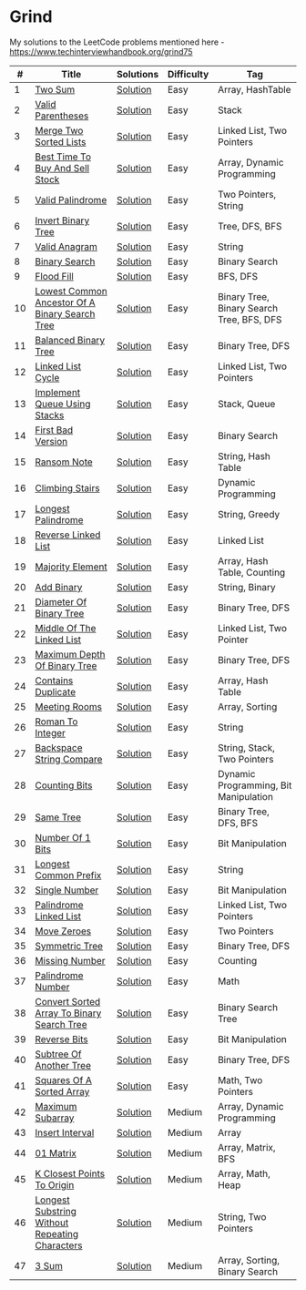 # Grind

My solutions to the LeetCode problems mentioned here - https://www.techinterviewhandbook.org/grind75

| #   | Title                                                                                                                           | Solutions                                                                                                                                                | Difficulty | Tag                                       |
|-----|---------------------------------------------------------------------------------------------------------------------------------|----------------------------------------------------------------------------------------------------------------------------------------------------------|------------|-------------------------------------------|
| 1   | [Two Sum](https://leetcode.com/problems/two-sum/)                                                                               | [Solution](https://github.com/ani03sha/Grind/blob/main/src/main/java/org/redquark/grind/problems/easy/TwoSum.java)                                       | Easy       | Array, HashTable                          |
| 2   | [Valid Parentheses](https://leetcode.com/problems/valid-parentheses/)                                                           | [Solution](https://github.com/ani03sha/Grind/blob/main/src/main/java/org/redquark/grind/problems/easy/ValidParentheses.java)                             | Easy       | Stack                                     |
| 3   | [Merge Two Sorted Lists](https://leetcode.com/problems/merge-two-sorted-lists/)                                                 | [Solution](https://github.com/ani03sha/Grind/blob/main/src/main/java/org/redquark/grind/problems/easy/MergeTwoSortedLists.java)                          | Easy       | Linked List, Two Pointers                 |
| 4   | [Best Time To Buy And Sell Stock](https://leetcode.com/problems/best-time-to-buy-and-sell-stock/)                               | [Solution](https://github.com/ani03sha/Grind/blob/main/src/main/java/org/redquark/grind/problems/easy/BestTimeToBuyAndSellStocks.java)                   | Easy       | Array, Dynamic Programming                |
| 5   | [Valid Palindrome](https://leetcode.com/problems/valid-palindrome/)                                                             | [Solution](https://github.com/ani03sha/Grind/blob/main/src/main/java/org/redquark/grind/problems/easy/ValidPalindrome.java)                              | Easy       | Two Pointers, String                      |
| 6   | [Invert Binary Tree](https://leetcode.com/problems/invert-binary-tree/)                                                         | [Solution](https://github.com/ani03sha/Grind/blob/main/src/main/java/org/redquark/grind/problems/easy/InvertBinaryTree.java)                             | Easy       | Tree, DFS, BFS                            |
| 7   | [Valid Anagram](https://leetcode.com/problems/valid-anagram/)                                                                   | [Solution](https://github.com/ani03sha/Grind/blob/main/src/main/java/org/redquark/grind/problems/easy/ValidAnagram.java)                                 | Easy       | String                                    |
| 8   | [Binary Search](https://leetcode.com/problems/binary-search/)                                                                   | [Solution](https://github.com/ani03sha/Grind/blob/main/src/main/java/org/redquark/grind/problems/easy/BinarySearch.java)                                 | Easy       | Binary Search                             |
| 9   | [Flood Fill](https://leetcode.com/problems/flood-fill/)                                                                         | [Solution](https://github.com/ani03sha/Grind/blob/main/src/main/java/org/redquark/grind/problems/easy/FloodFill.java)                                    | Easy       | BFS, DFS                                  |
| 10  | [Lowest Common Ancestor Of A Binary Search Tree](https://leetcode.com/problems/lowest-common-ancestor-of-a-binary-search-tree/) | [Solution](https://github.com/ani03sha/Grind/blob/main/src/main/java/org/redquark/grind/problems/easy/LowestCommonAncestorOfABinarySearchTree.java)      | Easy       | Binary Tree, Binary Search Tree, BFS, DFS |
| 11  | [Balanced Binary Tree](https://leetcode.com/problems/balanced-binary-tree/)                                                     | [Solution](https://github.com/ani03sha/Grind/blob/main/src/main/java/org/redquark/grind/problems/easy/BalancedBinaryTree.java)                           | Easy       | Binary Tree, DFS                          |
| 12  | [Linked List Cycle](https://leetcode.com/problems/linked-list-cycle/)                                                           | [Solution](https://github.com/ani03sha/Grind/blob/main/src/main/java/org/redquark/grind/problems/easy/LinkedListCycle.java)                              | Easy       | Linked List, Two Pointers                 |
| 13  | [Implement Queue Using Stacks](https://leetcode.com/problems/implement-queue-using-stacks/)                                     | [Solution](https://github.com/ani03sha/Grind/blob/main/src/main/java/org/redquark/grind/problems/easy/ImplementQueueUsingStacks.java)                    | Easy       | Stack, Queue                              |
| 14  | [First Bad Version](https://leetcode.com/problems/first-bad-version/)                                                           | [Solution](https://github.com/ani03sha/Grind/blob/main/src/main/java/org/redquark/grind/problems/easy/FirstBadVersion.java)                              | Easy       | Binary Search                             |
| 15  | [Ransom Note](https://leetcode.com/problems/ransom-note/)                                                                       | [Solution](https://github.com/ani03sha/Grind/blob/main/src/main/java/org/redquark/grind/problems/easy/RansomNote.java)                                   | Easy       | String, Hash Table                        |
| 16  | [Climbing Stairs](https://leetcode.com/problems/climbing-stairs/)                                                               | [Solution](https://github.com/ani03sha/Grind/blob/main/src/main/java/org/redquark/grind/problems/easy/ClimbingStairs.java)                               | Easy       | Dynamic Programming                       |
| 17  | [Longest Palindrome](https://leetcode.com/problems/longest-palindrome/)                                                         | [Solution](https://github.com/ani03sha/Grind/blob/main/src/main/java/org/redquark/grind/problems/easy/LongestPalindrome.java)                            | Easy       | String, Greedy                            |
| 18  | [Reverse Linked List](https://leetcode.com/problems/reverse-linked-list/)                                                       | [Solution](https://github.com/ani03sha/Grind/blob/main/src/main/java/org/redquark/grind/problems/easy/ReverseLinkedList.java)                            | Easy       | Linked List                               |
| 19  | [Majority Element](https://leetcode.com/problems/majority-element/)                                                             | [Solution](https://github.com/ani03sha/Grind/blob/main/src/main/java/org/redquark/grind/problems/easy/MajorityElement.java)                              | Easy       | Array, Hash Table, Counting               |
| 20  | [Add Binary](https://leetcode.com/problems/add-binary/)                                                                         | [Solution](https://github.com/ani03sha/Grind/blob/main/src/main/java/org/redquark/grind/problems/easy/AddBinary.java)                                    | Easy       | String, Binary                            |
| 21  | [Diameter Of Binary Tree](https://leetcode.com/problems/diameter-of-binary-tree/)                                               | [Solution](https://github.com/ani03sha/Grind/blob/main/src/main/java/org/redquark/grind/problems/easy/DiameterOfBinaaryTree.java)                        | Easy       | Binary Tree, DFS                          |
| 22  | [Middle Of The Linked List](https://leetcode.com/problems/middle-of-the-linked-list/)                                           | [Solution](https://github.com/ani03sha/Grind/blob/main/src/main/java/org/redquark/grind/problems/easy/MiddleOfTheLinkedList.java)                        | Easy       | Linked List, Two Pointer                  |
| 23  | [Maximum Depth Of Binary Tree](https://leetcode.com/problems/maximum-depth-of-binary-tree/)                                     | [Solution](https://github.com/ani03sha/Grind/blob/main/src/main/java/org/redquark/grind/problems/easy/MaximumDepthOfBinaryTree.java)                     | Easy       | Binary Tree, DFS                          |
| 24  | [Contains Duplicate](https://leetcode.com/problems/contains-duplicate)                                                          | [Solution](https://github.com/ani03sha/Grind/blob/main/src/main/java/org/redquark/grind/problems/easy/ContainsDuplicate.java)                            | Easy       | Array, Hash Table                         |
| 25  | [Meeting Rooms](https://leetcode.com/problems/meeting-rooms)                                                                    | [Solution](https://github.com/ani03sha/Grind/blob/main/src/main/java/org/redquark/grind/problems/easy/MeetingRooms.java)                                 | Easy       | Array, Sorting                            |
| 26  | [Roman To Integer](https://leetcode.com/problems/roman-to-integer/)                                                             | [Solution](https://github.com/ani03sha/Grind/blob/main/src/main/java/org/redquark/grind/problems/easy/RomanToInteger.java)                               | Easy       | String                                    |
| 27  | [Backspace String Compare](https://leetcode.com/problems/backspace-string-compare)                                              | [Solution](https://github.com/ani03sha/Grind/blob/main/src/main/java/org/redquark/grind/problems/easy/BackspaceStringCompare.java)                       | Easy       | String, Stack, Two Pointers               |
| 28  | [Counting Bits](https://leetcode.com/problems/counting-bits/)                                                                   | [Solution](https://github.com/ani03sha/Grind/blob/main/src/main/java/org/redquark/grind/problems/easy/CountingBits.java)                                 | Easy       | Dynamic Programming, Bit Manipulation     |
| 29  | [Same Tree](https://leetcode.com/problems/same-tree)                                                                            | [Solution](https://github.com/ani03sha/Grind/blob/main/src/main/java/org/redquark/grind/problems/easy/SameTree.java)                                     | Easy       | Binary Tree, DFS, BFS                     |
| 30  | [Number Of 1 Bits](https://leetcode.com/problems/number-of-1-bits/)                                                             | [Solution](https://github.com/ani03sha/Grind/blob/main/src/main/java/org/redquark/grind/problems/easy/NumberOf1Bits.java)                                | Easy       | Bit Manipulation                          |
| 31  | [Longest Common Prefix](https://leetcode.com/problems/longest-common-prefix/)                                                   | [Solution](https://github.com/ani03sha/Grind/blob/main/src/main/java/org/redquark/grind/problems/easy/LongestCommonPrefix.java)                          | Easy       | String                                    |
| 32  | [Single Number](https://leetcode.com/problems/single-number/)                                                                   | [Solution](https://github.com/ani03sha/Grind/blob/main/src/main/java/org/redquark/grind/problems/easy/SingleNumber.java)                                 | Easy       | Bit Manipulation                          |
| 33  | [Palindrome Linked List](https://leetcode.com/problems/palindrome-linked-list/)                                                 | [Solution](https://github.com/ani03sha/Grind/blob/main/src/main/java/org/redquark/grind/problems/easy/PalindromeLinkedList.java)                         | Easy       | Linked List, Two Pointers                 |
| 34  | [Move Zeroes](https://leetcode.com/problems/move-zeroes/)                                                                       | [Solution](https://github.com/ani03sha/Grind/blob/main/src/main/java/org/redquark/grind/problems/easy/MoveZeroes.java)                                   | Easy       | Two Pointers                              |
| 35  | [Symmetric Tree](https://leetcode.com/problems/symmetric-tree/)                                                                 | [Solution](https://github.com/ani03sha/Grind/blob/main/src/main/java/org/redquark/grind/problems/easy/SymmetricTree.java)                                | Easy       | Binary Tree, DFS                          |
| 36  | [Missing Number](https://leetcode.com/problems/missing-number/)                                                                 | [Solution](https://github.com/ani03sha/Grind/blob/main/src/main/java/org/redquark/grind/problems/easy/MissingNumber.java)                                | Easy       | Counting                                  |
| 37  | [Palindrome Number](https://leetcode.com/problems/palindrome-number/)                                                           | [Solution](https://github.com/ani03sha/Grind/blob/main/src/main/java/org/redquark/grind/problems/easy/PalindromeNumber.java)                             | Easy       | Math                                      |
| 38  | [Convert Sorted Array To Binary Search Tree](https://leetcode.com/problems/convert-sorted-array-to-binary-search-tree/)         | [Solution](https://github.com/ani03sha/Grind/blob/main/src/main/java/org/redquark/grind/problems/easy/ConvertSortedArrayToBinarySearchTree.java)         | Easy       | Binary Search Tree                        |
| 39  | [Reverse Bits](https://leetcode.com/problems/reverse-bits/)                                                                     | [Solution](https://github.com/ani03sha/Grind/blob/main/src/main/java/org/redquark/grind/problems/easy/ReverseBits.java)                                  | Easy       | Bit Manipulation                          |
| 40  | [Subtree Of Another Tree](https://leetcode.com/problems/subtree-of-another-tree/)                                               | [Solution](https://github.com/ani03sha/Grind/blob/main/src/main/java/org/redquark/grind/problems/easy/SubtreeOfAnotherTree.java)                         | Easy       | Binary Tree, DFS                          |
| 41  | [Squares Of A Sorted Array](https://leetcode.com/problems/squares-of-a-sorted-array/)                                           | [Solution](https://github.com/ani03sha/Grind/blob/main/src/main/java/org/redquark/grind/problems/easy/SquaresOfASortedArray.java)                        | Easy       | Math, Two Pointers                        |
| 42  | [Maximum Subarray](https://leetcode.com/problems/maximum-subarray/)                                                             | [Solution](https://github.com/ani03sha/Grind/blob/main/src/main/java/org/redquark/grind/problems/medium/MaximumSubarray.java)                            | Medium     | Array, Dynamic Programming                |
| 43  | [Insert Interval](https://leetcode.com/problems/insert-interval/)                                                               | [Solution](https://github.com/ani03sha/Grind/blob/main/src/main/java/org/redquark/grind/problems/medium/InsertInterval.java)                             | Medium     | Array                                     |
| 44  | [01 Matrix](https://leetcode.com/problems/01-matrix/)                                                                           | [Solution](https://github.com/ani03sha/Grind/blob/main/src/main/java/org/redquark/grind/problems/medium/ZeroOneMatrix.java)                              | Medium     | Array, Matrix, BFS                        |
| 45  | [K Closest Points To Origin](https://leetcode.com/problems/k-closest-points-to-origin/)                                         | [Solution](https://github.com/ani03sha/Grind/blob/main/src/main/java/org/redquark/grind/problems/medium/KClosestPointsToOrigin.java)                     | Medium     | Array, Math, Heap                         |
| 46  | [Longest Substring Without Repeating Characters](https://leetcode.com/problems/longest-substring-without-repeating-characters/) | [Solution](https://github.com/ani03sha/Grind/blob/main/src/main/java/org/redquark/grind/problems/medium/LongestSubstringWithoutRepeatingCharacters.java) | Medium     | String, Two Pointers                      |
| 47  | [3 Sum](https://leetcode.com/problems/3sum/)                                                                                    | [Solution](https://github.com/ani03sha/Grind/blob/main/src/main/java/org/redquark/grind/problems/medium/ThreeSum.java)                                   | Medium     | Array, Sorting, Binary Search             |